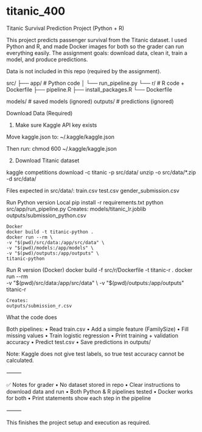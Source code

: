 # titanic_400
Titanic Survival Prediction Project (Python + R)

This project predicts passenger survival from the Titanic dataset.
I used Python and R, and made Docker images for both so the grader can run everything easily.
The assignment goals: download data, clean it, train a model, and produce predictions.

Data is not included in this repo (required by the assignment).

src/
 ├── app/               # Python code
 │   └── run_pipeline.py
 └── r/                 # R code + Dockerfile
     ├── pipeline.R
     ├── install_packages.R
     └── Dockerfile

models/                 # saved models (ignored)
outputs/                # predictions (ignored)

Download Data (Required)

1) Make sure Kaggle API key exists

Move kaggle.json to: ~/.kaggle/kaggle.json

Then run: chmod 600 ~/.kaggle/kaggle.json

2) Download Titanic dataset

kaggle competitions download -c titanic -p src/data/
unzip -o src/data/*.zip -d src/data/

Files expected in src/data/:
    train.csv
    test.csv
    gender_submission.csv

Run Python version
    Local
    pip install -r requirements.txt
    python src/app/run_pipeline.py
    Creates:
    models/titanic_lr.joblib
    outputs/submission_python.csv

    Docker
    docker build -t titanic-python .
    docker run --rm \
    -v "$(pwd)/src/data:/app/src/data" \
    -v "$(pwd)/models:/app/models" \
    -v "$(pwd)/outputs:/app/outputs" \
    titanic-python


Run R version (Docker)
    docker build -f src/r/Dockerfile -t titanic-r .
    docker run --rm \
    -v "$(pwd)/src/data:/app/src/data" \
    -v "$(pwd)/outputs:/app/outputs" \
    titanic-r

    Creates:
    outputs/submission_r.csv

    
What the code does

Both pipelines:
	•	Read train.csv
	•	Add a simple feature (FamilySize)
	•	Fill missing values
	•	Train logistic regression
	•	Print training + validation accuracy
	•	Predict test.csv
	•	Save predictions in outputs/

Note: Kaggle does not give test labels, so true test accuracy cannot be calculated.

⸻

✅ Notes for grader
	•	No dataset stored in repo
	•	Clear instructions to download data and run
	•	Both Python & R pipelines tested
	•	Docker works for both
	•	Print statements show each step in the pipeline

⸻

This finishes the project setup and execution as required.